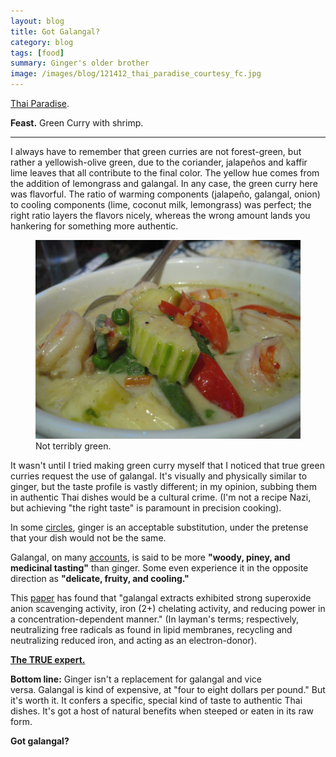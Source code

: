 ```yaml
---
layout: blog
title: Got Galangal?
category: blog
tags: [food]  
summary: Ginger's older brother
image: /images/blog/121412_thai_paradise_courtesy_fc.jpg
---
```


[Thai Paradise](http://www.yelp.com/biz/thai-paradise-san-gabriel).

**Feast.** Green Curry with shrimp.

---

I always have to remember that green curries are not forest-green, but rather a yellowish-olive green, due to the coriander, jalapeños and kaffir lime leaves that all contribute to the final color. The yellow hue comes from the addition of lemongrass and galangal. In any case, the green curry here was flavorful. The ratio of warming components (jalapeño, galangal, onion) to cooling components (lime, coconut milk, lemongrass) was perfect; the right ratio layers the flavors nicely, whereas the wrong amount lands you hankering for something more authentic.

<figure>
    <img src="/images/blog/121412_thai_paradise_courtesy_fc.jpg"></img>
    <figcaption>Not terribly green.</figcaption>
</figure>

It wasn't until I tried making green curry myself that I noticed that true green curries request the use of galangal. It's visually and physically similar to ginger, but the taste profile is vastly different; in my opinion, subbing them in authentic Thai dishes would be a cultural crime. (I'm not a recipe Nazi, but achieving "the right taste" is paramount in precision cooking).

In some [circles](http://cooking.stackexchange.com/questions/24466/is-ginger-a-good-substitute-for-galangal-in-thai-green-curry), ginger is an acceptable substitution, under the pretense that your dish would not be the same.

Galangal, on many [accounts](http://forums.egullet.org/topic/136707-galangal-vs-ginger/), is said to be more **"woody, piney, and medicinal tasting"** than ginger. Some even experience it in the opposite direction as **"delicate, fruity, and cooling."**

This [paper](http://www.sciencedirect.com/science/article/pii/S0308814604005497) has found that "galangal extracts exhibited strong superoxide anion scavenging activity, iron (2+) chelating activity, and reducing power in a concentration-dependent manner." (In layman's terms; respectively, neutralizing free radicals as found in lipid membranes, recycling and neutralizing reduced iron, and acting as an electron-donor).

**[The TRUE expert.](http://www.thaifoodandtravel.com/ingredients/galanga.html)**

**Bottom line:** Ginger isn't a replacement for galangal and vice versa. Galangal is kind of expensive, at "four to eight dollars per pound." But it's worth it. It confers a specific, special kind of taste to authentic Thai dishes. It's got a host of natural benefits when steeped or eaten in its raw form.

**Got galangal?**
